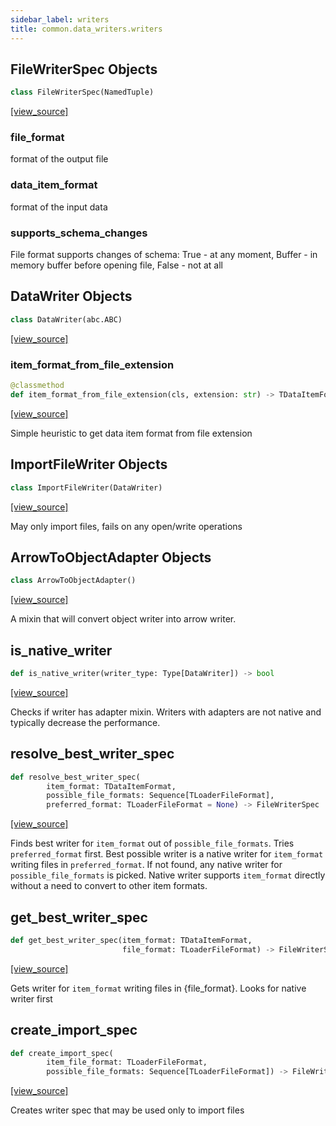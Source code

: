 ```yaml
---
sidebar_label: writers
title: common.data_writers.writers
---
```


## FileWriterSpec Objects

```python
class FileWriterSpec(NamedTuple)
```

[[view_source]](https://github.com/dlt-hub/dlt/blob/e9c9ecfa8a644fdb516dd74aabca3bf75bafb154/dlt/common/data_writers/writers.py#L50)

### file\_format

format of the output file

### data\_item\_format

format of the input data

### supports\_schema\_changes

File format supports changes of schema: True - at any moment, Buffer - in memory buffer before opening file,  False - not at all

## DataWriter Objects

```python
class DataWriter(abc.ABC)
```

[[view_source]](https://github.com/dlt-hub/dlt/blob/e9c9ecfa8a644fdb516dd74aabca3bf75bafb154/dlt/common/data_writers/writers.py#L66)

### item\_format\_from\_file\_extension

```python
@classmethod
def item_format_from_file_extension(cls, extension: str) -> TDataItemFormat
```

[[view_source]](https://github.com/dlt-hub/dlt/blob/e9c9ecfa8a644fdb516dd74aabca3bf75bafb154/dlt/common/data_writers/writers.py#L111)

Simple heuristic to get data item format from file extension

## ImportFileWriter Objects

```python
class ImportFileWriter(DataWriter)
```

[[view_source]](https://github.com/dlt-hub/dlt/blob/e9c9ecfa8a644fdb516dd74aabca3bf75bafb154/dlt/common/data_writers/writers.py#L145)

May only import files, fails on any open/write operations

## ArrowToObjectAdapter Objects

```python
class ArrowToObjectAdapter()
```

[[view_source]](https://github.com/dlt-hub/dlt/blob/e9c9ecfa8a644fdb516dd74aabca3bf75bafb154/dlt/common/data_writers/writers.py#L633)

A mixin that will convert object writer into arrow writer.

## is\_native\_writer

```python
def is_native_writer(writer_type: Type[DataWriter]) -> bool
```

[[view_source]](https://github.com/dlt-hub/dlt/blob/e9c9ecfa8a644fdb516dd74aabca3bf75bafb154/dlt/common/data_writers/writers.py#L665)

Checks if writer has adapter mixin. Writers with adapters are not native and typically
decrease the performance.

## resolve\_best\_writer\_spec

```python
def resolve_best_writer_spec(
        item_format: TDataItemFormat,
        possible_file_formats: Sequence[TLoaderFileFormat],
        preferred_format: TLoaderFileFormat = None) -> FileWriterSpec
```

[[view_source]](https://github.com/dlt-hub/dlt/blob/e9c9ecfa8a644fdb516dd74aabca3bf75bafb154/dlt/common/data_writers/writers.py#L706)

Finds best writer for `item_format` out of `possible_file_formats`. Tries `preferred_format` first.
Best possible writer is a native writer for `item_format` writing files in `preferred_format`.
If not found, any native writer for `possible_file_formats` is picked.
Native writer supports `item_format` directly without a need to convert to other item formats.

## get\_best\_writer\_spec

```python
def get_best_writer_spec(item_format: TDataItemFormat,
                         file_format: TLoaderFileFormat) -> FileWriterSpec
```

[[view_source]](https://github.com/dlt-hub/dlt/blob/e9c9ecfa8a644fdb516dd74aabca3bf75bafb154/dlt/common/data_writers/writers.py#L760)

Gets writer for `item_format` writing files in {file_format}. Looks for native writer first

## create\_import\_spec

```python
def create_import_spec(
        item_file_format: TLoaderFileFormat,
        possible_file_formats: Sequence[TLoaderFileFormat]) -> FileWriterSpec
```

[[view_source]](https://github.com/dlt-hub/dlt/blob/e9c9ecfa8a644fdb516dd74aabca3bf75bafb154/dlt/common/data_writers/writers.py#L771)

Creates writer spec that may be used only to import files

